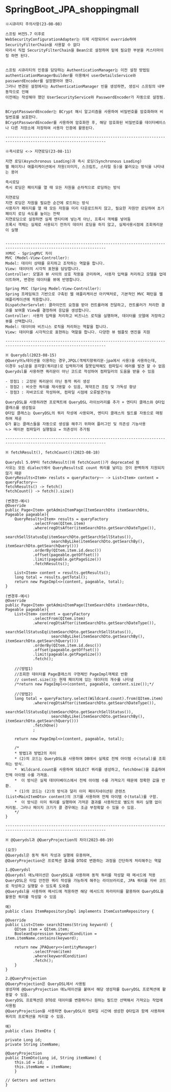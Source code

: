 # SpringBoot_JPA_shoppingmall


    ※시큐리티 주의사항(23-08-08)

    스프링 버전5.7 이후로
    WebSecurityConfigurationAdapter는 이제 사장되어서 override하여 SecurityFilterChain을 사용할 수 없다
    따라서 직접 SecurityFilterChain을 Bean으로 설정하여 밑에 필요한 부분을 커스터마이징 하면 된다.


    스프링 시큐리티의 인증을 담당하는 AuthenticationManager는 이전 설정 방법임
    authenticationManagerBuilder를 이용해서 userDetailsService와 passwordEncoder를 설정했어야 했다.
    그러나 변경된 설정에서는 AuthenticationManager 빈을 생성하면, 생성시 스프링의 내부 동작으로 인해
    이전에는 작성해야 했던 UserSecurityService와 PasswordEncoder가 자동으로 설정됨.


    BCryptPasswordEncoder는 BCrypt 해시 알고리즘을 사용하여 비밀번호를 암호화하여 비밀번호를 보호한다.
    BCryptPasswordEncoder를 사용하여 암호화한 후, 해당 암호화된 비밀번호를 데이터베이스나 다른 저장소에 저장하여 사용자 인증에 활용된다.
    
    ------------------------------------------------------------------------------------------------------------------

    ※즉시로딩 <-> 지연로딩(23-08-11)

    지연 로딩(Asynchronous Loading)과 즉시 로딩(Synchronous Loading)
    웹 페이지나 애플리케이션에서 자원(이미지, 스크립트, 스타일 등)을 불러오는 방식을 나타내는 용어

    즉시로딩
    즉시 로딩은 페이지를 열 때 모든 자원을 순차적으로 로딩하는 방식
    
    지연로딩
    지연 로딩은 자원을 필요한 순간에 로드하는 방식
    사용자가 페이지를 열 때 모든 자원을 미리 다운로드하지 않고, 필요한 자원만 로딩하여 초기 페이지 로딩 속도를 높이는 전략
    지연로딩으로 설정하면 실제 엔티티에 넣는게 아닌, 프록시 객체를 넣어둠
    프록시 객체는 실제로 사용되기 전까지 데이터 로딩을 하지 않고, 실제사용시점에 조회쿼리문이 실행
             

    ------------------------------------------------------------------------------------------------------------------
    ※MVC - SpringMVC 차이
    MVC (Model-View-Controller):
    Model: 데이터 상태를 유지하고 조작하는 역할을 합니다.
    View: 데이터의 시각적 표현을 담당합니다.
    Controller: 모델과 뷰 사이의 상호 작용을 관리하며, 사용자 입력을 처리하고 모델을 업데이트하며, 변경된 데이터를 뷰에 반영합니다.

    Spring MVC (Spring Model-View-Controller):
    Spring 프레임워크 기반으로 구축된 웹 애플리케이션 아키텍처로, 기본적인 MVC 패턴을 웹 애플리케이션에 적용합니다.
    DispatcherServlet: 클라이언트 요청을 받아 컨트롤러에 전달하고, 컨트롤러가 처리한 결과를 보여줄 View를 결정하여 응답을 생성합니다.
    Controller: 사용자 입력을 처리하고 비즈니스 로직을 실행하며, 데이터를 모델에 저장하고 뷰를 선택합니다.
    Model: 데이터와 비즈니스 로직을 처리하는 역할을 합니다.
    View: 데이터를 시각적으로 표현하는 역할을 합니다. 다양한 뷰 템플릿 엔진을 지원

    ------------------------------------------------------------------------------------------------------------------
    
    ※ Querydsl(2023-08-15)
    @Query어노테이션을 이용하는 경우,JPQL(객체지향쿼리문-jpa에서 사용)을 사용하는데,
    이경우 sql문을 문자열(쿼리문)로 입력하기에 잘못입력해도 컴파일시 에러를 발견 할 수 없음
    Querydsl를 사용하면 쿼리문이 아닌 코드로 작성하여 컴파일러의 도움을 받을 수 있음
    
    - 장점1 : 고정된 쿼리문이 아닌 동적 쿼리 생성
    - 장점2 : 비슷한 쿼리를 재사용할 수 있음, 제약조건 조립 및 가독성 향상
    - 장점3 : 자바코드로 작성하여, 컴파일 시점에 오류발견가능

    QueryDSL을 사용하려면 프로젝트에 QueryDSL 라이브러리를 추가 + 엔티티 클래스와 Q타입 클래스를 생성필요
    Q타입 클래스는 QueryDSL의 쿼리 작성에 사용되며, 엔티티 클래스의 필드를 자동으로 매핑하여 제공
    Q가 붙는 클래스들을 자동으로 생성을 해주기 위하여 플러그인 및 의존성 기능사용 
    ㄴ> 메이븐 컴파일러 실행필요 = 의존성이 추가됨
    
    ------------------------------------------------------------------------------------------------------------------
    
    ※ fetchResult(), fetchCount()(2023-08-18)

    Querydsl 5.0부터 fetchResult()와 fetchCount()가 deprecated 됨
    사유는 모든 dialect에서 QueryResults로 count 쿼리를 날리는 것이 완벽하게 지원되지 않기 때문
    QueryResults<Item> resluts = queryFactory~~ -> List<Item> content = queryFactory~~
    fetchResults() -> fetch()
    fetchCount() -> fetch().size()

    (변경전-예시)
    @Override
    public Page<Item> getAdminItemPage(ItemSearchDto itemSearchDto, Pageable pageable){
        QueryResults<Item> results = queryFactory
                .selectFrom(QItem.item)
                .where(regDtsAfter(itemSearchDto.getSearchDateType()),
                        searchSellStatusEq(itemSearchDto.getSearchSellStatus()),
                        searchByLike(itemSearchDto.getSearchBy(), itemSearchDto.getSearchQuery()))
                .orderBy(QItem.item.id.desc())
                .offset(pageable.getOffset())
                .limit(pageable.getPageSize())
                .fetchResults();

        List<Item> content = results.getResults();
        long total = results.getTotal();
        return new PageImpl<>(content, pageable, total);
    }

    (변경후-예시)
    @Override
    public Page<Item> getAdminItemPage(ItemSearchDto itemSearchDto, Pageable pageable){
        List<Item> content = queryFactory
                .selectFrom(QItem.item)
                .where(regDtsAfter(itemSearchDto.getSearchDateType()),
                        searchSellStatusEq(itemSearchDto.getSearchSellStatus()),
                        searchByLike(itemSearchDto.getSearchBy(), itemSearchDto.getSearchQuery()))
                .orderBy(QItem.item.id.desc())
                .offset(pageable.getOffset())
                .limit(pageable.getPageSize())
                .fetch();
        
        //(방법1)
        //조회한 데이터를 Page클래스의 구현체인 PageImpl객체로 반환
        // content.size()는 현재 페이지에 있는 데이터의 개수를 나타냄
        /*return new PageImpl<>(content, pageable, content.size());*/

        //(방법2)
        long total = queryFactory.select(Wildcard.count).from(QItem.item)
                .where(regDtsAfter(itemSearchDto.getSearchDateType()),
                        searchSellStatusEq(itemSearchDto.getSearchSellStatus()),
                        searchByLike(itemSearchDto.getSearchBy(), itemSearchDto.getSearchQuery()))
                .fetchOne()
                ;

        return new PageImpl<>(content, pageable, total);

        /*
        * 방법1과 방법2의 차이
        * (2)의 코드는 QueryDSL을 사용하여 DB에서 실제로 전체 아이템 수(total)를 조회하는 방식.
        *  Wildcard.count를 사용하여 SELECT 쿼리를 생성하고, fetchOne()을 호출하여 전체 아이템 수를 가져옴.
        *  이 방식은 실제 데이터베이스에서 전체 아이템 수를 가져오기 때문에 정확한 값을 반환.
        * (1)의 코드는 (2)의 방식과 달리 이미 페이지네이션된 콘텐츠(List<MainItemDto> content)의 크기를 사용하여 전체 아이템 수(total)를 구함.
        *  이 방식은 이미 쿼리를 실행하여 가져온 결과를 사용하므로 별도의 쿼리 실행 없이 처리됨. 그러나 페이지 크기가 클 경우에는 조금 부정확할 수 있을 수 있음.
        */
    }
    
    ------------------------------------------------------------------------------------------------------------------
    
    ※ @Querydsl과 @QueryProjection의 차이(2023-08-19)

    (요것)
    @Querydsl은 동적 쿼리 작성과 실행에 유용하며,
    @QueryProjection은 프로젝션 결과를 DTO로 변환하는 과정을 간단하게 처리해주는 역할

    1.@Querydsl
    @Querydsl 애노테이션은 QueryDSL을 사용하여 동적 쿼리를 작성할 때 메서드에 적용
    QueryDSL은 타입 안전한 쿼리 작성을 가능하게 해주는 라이브러리로, JPA 쿼리를 자바 코드로 작성하고 실행할 수 있도록 도와줌
    @Querydsl을 사용하여 메서드에 적용하면 해당 메서드의 파라미터를 활용하여 QueryDSL을 활용한 쿼리를 작성할 수 있음
    
    예)
    public class ItemRepositoryImpl implements ItemCustomRepository {

    @Override
    public List<Item> searchItems(String keyword) {
        QItem item = QItem.item;
        BooleanExpression keywordCondition = item.itemName.contains(keyword);

        return new JPAQuery<>(entityManager)
                .selectFrom(item)
                .where(keywordCondition)
                .fetch();
        }
    }

    2.@QueryProjection
    @QueryProjection은 QueryDSL에서 사용됨
    생성자에 @QueryProjection 애노테이션을 붙여서 해당 생성자를 QueryDSL 프로젝션에 활용할 수 있음.
    QueryDSL 프로젝션은 DTO로 데이터를 변환하거나 원하는 필드만 선택해서 가져오는 작업에 사용됨
    @QueryProjection을 사용하면 QueryDSL이 컴파일 시간에 생성한 Q타입과 함께 사용하여 쿼리의 프로젝션을 처리할 수 있음.

    예)
    public class ItemDto {

    private Long id;
    private String itemName;

    @QueryProjection
    public ItemDto(Long id, String itemName) {
        this.id = id;
        this.itemName = itemName;
        }

    // Getters and setters
    }

    
